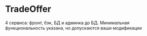 # TradeOffer

4 сервиса: фронт, бэк, БД и админка до БД. Минимальная функциональность указана, но допускаются ваши модификации
